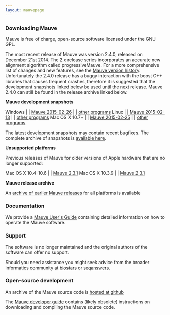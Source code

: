 ```yaml
---
layout: mauvepage
---
```


### Downloading Mauve

Mauve is free of charge, open-source software licensed under the GNU GPL.

The most recent release of Mauve was version 2.4.0, released on December 21st 2014.
The 2.x release series incorporates an accurate new alignment algorithm called progressiveMauve. For a more comprehensive list of changes and new features, see the [Mauve version history](user-guide/versions.html).
Unfortunately the 2.4.0 release has a buggy interaction with the boost C++ libraries that causes frequent crashes, therefore it is suggested that the development snapshots linked below be used until the next release. Mauve 2.4.0 can still be found in the release archive linked below.


**Mauve development snapshots**

Windows	| |  [Mauve 2015-02-26](snapshots/2015/2015-02-26/windows/mauve_installer_20150226.exe) | |  [other programs](snapshots/2015/2015-02-26/windows/index.html)
Linux	| |  [Mauve 2015-02-13](snapshots/2015/2015-02-13/linux-x64/mauve_linux_snapshot_2015-02-13.tar.gz) | |  [other programs](snapshots/2015/2015-02-13/linux-x64/index.html)
Mac OS X 10.7+ | |  [Mauve 2015-02-25](snapshots/2015/2015-02-25/MacOS/Mauve-snapshot_2015-02-25.dmg) | |  [other programs](snapshots/2015/2015-02-25/MacOS/index.html)

The latest development snapshots may contain recent bugfixes. The complete archive of snapshots is [available here](snapshots/index.html).


**Unsupported platforms**

Previous releases of Mauve for older versions of Apple hardware that are no longer supported:

Mac OS X 10.4-10.6 | |  [Mauve 2.3.1](downloads/Mauve-2.3.1.dmg)
Mac OS X 10.3.9 | |  [Mauve 2.3.1](downloads/Mauve-OSX10.3-2.3.1.dmg)


**Mauve release archive**

An [archive of earlier Mauve releases](http://darlinglab.org/mauve/downloads/index.html) for all platforms is available

### Documentation

We provide a [Mauve User's Guide](user-guide/introduction.html) containing detailed information on how to operate the Mauve software.

### Support

The software is no longer maintained and the original authors of the software can offer no support.

Should you need assistance you might seek advice from the broader informatics community at [biostars](https://www.biostars.org) or [seqanswers](http://seqanswers.com/forums/forumdisplay.php?f=18).

### Open-source development

An archive of the Mauve source code is [hosted at github](http://github.com/koadman/mauve)

The [Mauve developer guide](developer-guide/overview.html) contains (likely obsolete) instructions on downloading and compiling the Mauve source code.

